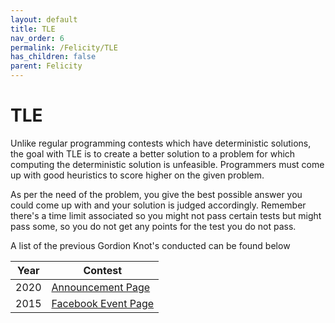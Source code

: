 ```yaml
---
layout: default
title: TLE
nav_order: 6
permalink: /Felicity/TLE
has_children: false
parent: Felicity
---
```


# TLE

Unlike regular programming contests which have deterministic solutions, the goal with TLE is to create a better solution to a problem for which computing the deterministic solution is unfeasible. Programmers must come up with good heuristics to score higher on the given problem. 

As per the need of the problem, you give the best possible answer you could come up with and your solution is judged accordingly. Remember there's a time limit associated so you might not pass certain tests but might pass some, so you do not get any points for the test you do not pass.

A list of the previous Gordion Knot's conducted can be found below

| Year | Contest                                                      			|
| ---- | -------------------------------------------------------------- 		|
| 2020 | [Announcement Page](https://codeforces.com/group/hY4p0W8DKe/blog)		|
| 2015 | [Facebook Event Page](https://www.facebook.com/events/694529213989746/?acontext=%7B%22event_action_history%22%3A[%7B%22surface%22%3A%22group%22%7D]%7D)	|

